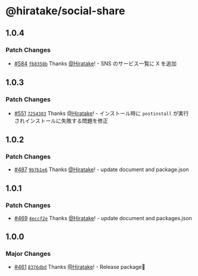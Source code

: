 # @hiratake/social-share

## 1.0.4

### Patch Changes

- [#584](https://github.com/Hiratake/hiratake-web/pull/584) [`fb8358b`](https://github.com/Hiratake/hiratake-web/commit/fb8358bce685706de8492070fb94f1de2328f53b) Thanks [@Hiratake](https://github.com/Hiratake)! - SNS のサービス一覧に X を追加

## 1.0.3

### Patch Changes

- [#551](https://github.com/Hiratake/hiratake-web/pull/551) [`7254303`](https://github.com/Hiratake/hiratake-web/commit/72543031983939221434c7dae56e509de598b500) Thanks [@Hiratake](https://github.com/Hiratake)! - インストール時に `postinstall` が実行されインストールに失敗する問題を修正

## 1.0.2

### Patch Changes

- [#487](https://github.com/Hiratake/hiratake-web/pull/487) [`9b7b1e6`](https://github.com/Hiratake/hiratake-web/commit/9b7b1e6454a3cc0d5d2fce3ad264268e1051853a) Thanks [@Hiratake](https://github.com/Hiratake)! - update document and package.json

## 1.0.1

### Patch Changes

- [#469](https://github.com/Hiratake/hiratake-web/pull/469) [`4eccf2e`](https://github.com/Hiratake/hiratake-web/commit/4eccf2e2a463ad9c1b09cda2bcd76501b65d1117) Thanks [@Hiratake](https://github.com/Hiratake)! - update document and packages.json

## 1.0.0

### Major Changes

- [#461](https://github.com/Hiratake/hiratake-web/pull/461) [`8376dbd`](https://github.com/Hiratake/hiratake-web/commit/8376dbdf14a19d7d65e34c48e9d265c9d6f1db7d) Thanks [@Hiratake](https://github.com/Hiratake)! - Release package🎉
